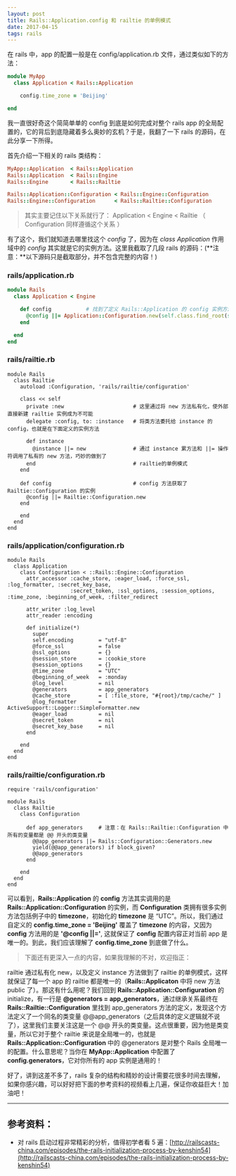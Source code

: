 ```yaml
---
layout: post
title: Rails::Application.config 和 railtie 的单例模式
date: 2017-04-15
tags: rails
---
```


在 rails 中，app 的配置一般是在 config/application.rb 文件，通过类似如下的方法：

```ruby
module MyApp
  class Application < Rails::Application

    config.time_zone = 'Beijing'

end
```
我一直很好奇这个简简单单的 config 到底是如何完成对整个 rails app 的全局配置的，它的背后到底隐藏着多么奥妙的玄机？于是，我翻了一下 rails 的源码，在此分享一下所得。

首先介绍一下相关的 rails 类结构：

```ruby
MyApp::Application  < Rails::Application
Rails::Application  < Rails::Engine
Rails::Engine       < Rails::Railtie

Rails::Application::Configuration < Rails::Engine::Configuration
Rails::Engine::Configuration      < Rails::Railtie::Configuration
```

> 其实主要记住以下关系就行了：
Application < Engine < Railtie （ Configuration 同样遵循这个关系 ）

有了这个，我们就知道去哪里找这个 *config* 了，因为在 *class Application* 作用域中的 *config* 其实就是它的实例方法。这里我截取了几段 rails 的源码：(**注意：**以下源码只是截取部分，并不包含完整的内容！)

### rails/application.rb
```ruby
module Rails
  class Application < Engine

    def config           # 找到了定义 Rails::Application 的 config 实例方法的地方
      @config ||= Application::Configuration.new(self.class.find_root(self.class.called_from))
    end

  end
end
```
### rails/railtie.rb
```
module Rails
  class Railtie
    autoload :Configuration, 'rails/railtie/configuration'

    class << self
      private :new                      # 这里通过将 new 方法私有化，使外部直接新建 railtie 实例成为不可能
      delegate :config, to: :instance   # 将类方法委托给 instance 的 config，也就是在下面定义的实例方法

      def instance
        @instance ||= new               # 通过 instance 累方法和 ||= 操作符调用了私有的 new 方法，巧妙的做到了
      end                               # railtie的单例模式
    end

    def config                          # config 方法获取了 Railtie::Configuration 的实例
      @config ||= Railtie::Configuration.new
    end

    end
  end
end
```
### rails/application/configuration.rb
```
module Rails
  class Application
    class Configuration < ::Rails::Engine::Configuration
      attr_accessor :cache_store, :eager_load, :force_ssl, :log_formatter, :secret_key_base, 
                    :secret_token, :ssl_options, :session_options, :time_zone, :beginning_of_week, :filter_redirect

      attr_writer :log_level
      attr_reader :encoding

      def initialize(*)
        super
        self.encoding        = "utf-8"
        @force_ssl           = false
        @ssl_options         = {}
        @session_store       = :cookie_store
        @session_options     = {}
        @time_zone           = "UTC"
        @beginning_of_week   = :monday
        @log_level           = nil
        @generators          = app_generators
        @cache_store         = [ :file_store, "#{root}/tmp/cache/" ]
        @log_formatter       = ActiveSupport::Logger::SimpleFormatter.new
        @eager_load          = nil
        @secret_token        = nil
        @secret_key_base     = nil
      end
  
    end
  end
end
```
### rails/railtie/configuration.rb
```
require 'rails/configuration'

module Rails
  class Railtie
    class Configuration

      def app_generators     # 注意：在 Rails::Railtie::Configuration 中所有的变量都是 @@ 开头的类变量
        @@app_generators ||= Rails::Configuration::Generators.new
        yield(@@app_generators) if block_given?
        @@app_generators
      end

    end
  end
end
```
可以看到，**Rails::Application** 的 **config** 方法其实调用的是 **Rails::Application::Configuration** 的实例，而 **Configuration** 类拥有很多实例方法包括例子中的 **timezone**，初始化的 **timezone** 是 “UTC”。所以，我们通过自定义的 **config.time_zone = 'Beijing'** 覆盖了 **timezone** 的内容，又因为 **config** 方法用的是 **'@config ||='**, 这就保证了 **config** 配置内容正对当前 app 是唯一的。到此，我们应该理解了 **config.time_zone** 到底做了什么。

> 下面还有更深入一点的内容，如果我理解的不对，欢迎指正：

railtie 通过私有化 new，以及定义 instance 方法做到了 railtie 的单例模式，这样就保证了每一个 app 的 railtie 都是唯一的（**Rails::Applicaton** 中将 new 方法 public 了）。那这有什么用呢？我们回到 **Rails::Application::Configuration** 的 initialize，有一行是 **@generators = app_generators**，通过继承关系最终在 **Rails::Railtie::Configuration** 里找到 app_generators 方法的定义，发现这个方法定义了一个同名的类变量 @@app_generators（之后具体的定义逻辑就不说了），这里我们主要关注这是一个 @@ 开头的类变量。这点很重要，因为他是类变量，所以它对于整个 railtie 来说是全局唯一的，也就是**Rails::Application::Configuration** 中的 @generators 是对整个 Rails 全局唯一的配置。什么意思呢？当你在 **MyApp::Application** 中配置了 **config.generators**，它对你所有的 app 实例是通用的！

好了，讲到这差不多了，rails 复杂的结构和精妙的设计需要花很多时间去理解，如果你感兴趣，可以好好把下面的参考资料的视频看上几遍，保证你收益巨大！加油吧！

---

## 参考资料：

* 对 rails 启动过程非常精彩的分析，值得初学者看 5 遍：[http://railscasts-china.com/episodes/the-rails-initialization-process-by-kenshin54](http://railscasts-china.com/episodes/the-rails-initialization-process-by-kenshin54)